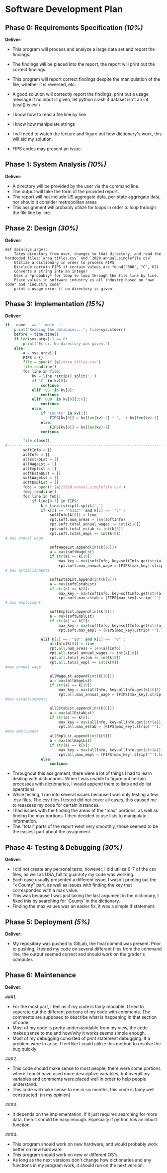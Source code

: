 # Software Development Plan

## Phase 0: Requirements Specification *(10%)*

**Deliver:**

- This program will process and analyze a large data set and report the findings.
- The findings will be placed into the report, the report will print out the correct findings.
- This program will report correct findings despite the manipulation of the file, whether it is reversed, etc.
- A good solution will correctly report the findings, print out a usage message if no input is given, let python crash if dataset isn't an int. (eval() is evil)


- I know how to read a file line by line
- I know how manipulate strings
- I will need to watch the lecture and figure out how dictionary's work, this will aid my solution.
- FIPS codes may present an issue.

## Phase 1: System Analysis *(10%)*

**Deliver:**

- A directory will be provided by the user via the command line.
- The output will take the form of the provided report.
- The report will not include US aggregate data, per-state aggregate data, nor should it consider metropolitan areas
- This assignment will probably utilize for loops in order to loop through the file line by line.


## Phase 2: Design *(30%)*

**Deliver:**

```
def main(sys.argv):
    Takes directory from user, changes to that directory, and read the hardcoded files:`area_titles.csv` and `2020.annual.singlefile.csv`
    Utilize a dictionary in order to process FIPS
    Disclude certain FIPS if certain values are found("000", "C", US)
    Converts a string into an integer
    Uses a *probably* for loop to loop through the file line by line.
    Place values in software industry vs all industry based on "own code" and "industry code"
    print a usage error if no directory is given.
```
## Phase 3: Implementation *(15%)*

**Deliver:**

```python
if __name__ == '__main__':
    print("Reading the databases...", file=sys.stderr)
    before = time.time()
    if len(sys.argv)-1 == 0:
        print("Error: No directory was given.")
    else:
        a = sys.argv[1]
        FIPS = {}
        file = open(f'{a}/area_titles.csv')
        file.readline()
        for line in file:
            kv = line.rstrip().split(',')
            if 'C' in kv[0]:
                continue
            elif 'US' in kv[0]:
                continue
            elif '000' in kv[0][3:6]:
                continue
            else:
                if 'County' in kv[1]:
                    FIPS[kv[0]] = kv[len(kv)-2] + ',' + kv[len(kv)-1]
                else:
                    FIPS[kv[0]] = kv[len(kv)-1]
                continue

        file.close()
#-----------------------------------------------------------------------------------------------------------------------
        softInfo = {}
        allInfo = {}
        allEstabLst = []
        allWageLst = []
        allEmplLst = []
        softEstabLst = []
        softWageLst = []
        softEmplLst = []
        fobj = open(f'{a}/2020.annual.singlefile.csv')
        fobj.readline()
        for line in fobj:
            if line[0:7] in FIPS:
                k = line.rstrip().split(',')
                if k[2] == '"5112"' and k[1] == '"5"':
                    softInfo[k[0]] = line
                    rpt.soft.num_areas = len(softInfo)
                    rpt.soft.total_annual_wages += int(k[10])
                    rpt.soft.total_estab += int(k[8])
                    rpt.soft.total_empl += int(k[9])
# max annual wage

                    softWageLst.append(int(k[10]))
                    a = max(softWageLst)
                    if str(a) == k[10]:
                        max_key = max(softInfo, key=softInfo.get(str(a)))
                        rpt.soft.max_annual_wage = [FIPS[max_key].strip('"').lstrip(), int(a)]
# max establishments

                    softEstabLst.append(int(k[8]))
                    a = max(softEstabLst)
                    if str(a) == k[8]:
                        max_key = max(softInfo, key=softInfo.get(str(a)))
                        rpt.soft.max_estab = [FIPS[max_key].strip('"').lstrip(), int(a)]
# max employment

                    softEmplLst.append(int(k[9]))
                    a = max(softEmplLst)
                    if str(a) == k[9]:
                        max_key = max(softInfo, key=softInfo.get(str(a)))
                        rpt.soft.max_empl = [FIPS[max_key].strip('"').lstrip(), int(a)]

                elif k[2] == '"10"' and k[1] == '"0"':
                    allInfo[k[0]] = line
                    rpt.all.num_areas = len(allInfo)
                    rpt.all.total_annual_wages += int(k[10])
                    rpt.all.total_estab += int(k[8])
                    rpt.all.total_empl += int(k[9])
#max annual wage

                    allWageLst.append(int(k[10]))
                    a = max(allWageLst)
                    if str(a) == k[10]:
                        max_key = max(allInfo, key=allInfo.get(k[10]))
                        rpt.all.max_annual_wage = [FIPS[max_key].strip('"').lstrip(), int(a)]
#max establishments

                    allEstabLst.append(int(k[8]))
                    a = max(allEstabLst)
                    if str(a) == k[8]:
                        max_key = max(allInfo, key=allInfo.get(str(a)))
                        rpt.all.max_estab = [FIPS[max_key].strip('"').lstrip(), int(a)]
#max employment
                    allEmplLst.append(int(k[9]))
                    a = max(allEmplLst)
                    if str(a) == k[9]:
                        max_key = max(allInfo, key=allInfo.get(str(a)))
                        rpt.all.max_empl = [FIPS[max_key].strip('"').lstrip(), int(a)]
                else:
                    continue
```                    

- Throughout this assignment, there were a lot of things I had to learn dealing with dictionaries. When I was unable to figure out certain processes with dictionaries, I would append them to lists and do list operations.
- While testing, I ran into several issues because I was only testing a few .csv files. The csv files I tested did not cover all cases, this caused me to reassess my code for certain instances.
- I had issues with the finding the areas of the "max" portions, as well as finding the max portions. I then decided to use lists to manipulate information.
- The "total" parts of the report went very smoothly, those seemed to be the easiest part about the assignment.



## Phase 4: Testing & Debugging *(30%)*

**Deliver:**
- I did not create any personal tests, however, I did utilize 6-7 of the csv files, as well as USA_full to guaranty my code was working.
- Each case usually presented a different issue, I wasn't printing out the "x County" part, as well as issues with finding the key that corresponded with a max value.
- This was because I was just taking the last argument in the dictionary, I fixed this by searching for 'County' in the dictionary.
- Finding the max values was an easier fix, it was a simple if statement.


## Phase 5: Deployment *(5%)*

**Deliver:**

- My repository was pushed to GitLab, the final commit was present. Prior to pushing, I tested my code on several different files from the command line, the output seemed correct and should work on the grader's computer.


## Phase 6: Maintenance

**Deliver:**

###1.
- For the most part, I feel as if my code is fairly readable. I tried to seperate out the different portions of my code with comments. The comments are supposed to describe what is happening in that section of code.
- Most of my code is pretty understandable from my view, the code makes sense to me and how/why it works seems simple enough.
- Most of my debugging consisted of print statement debugging. If a problem were to arise, I feel like I could utilize this method to resolve the bug quickly.

###2.
- This code should make sense to most people, there were some portions where I could have used more descriptive variables, but overall my variables and comments were placed well in order to help people understand.
- This code will make sense to me in six months, this code is fairly well constructed. (in my opinion)

###3.
- It depends on the implementation. If it just requires searching for more data, then it should be easy enough. Especially if python has an inbuilt function.

###4.
- This program should work on new hardware, and would probably work better on new hardware.
- This program should work on new or different OS's.
- As long as the next versions don't change how dictionaries and any functions in my program work, it should run on the next version.

